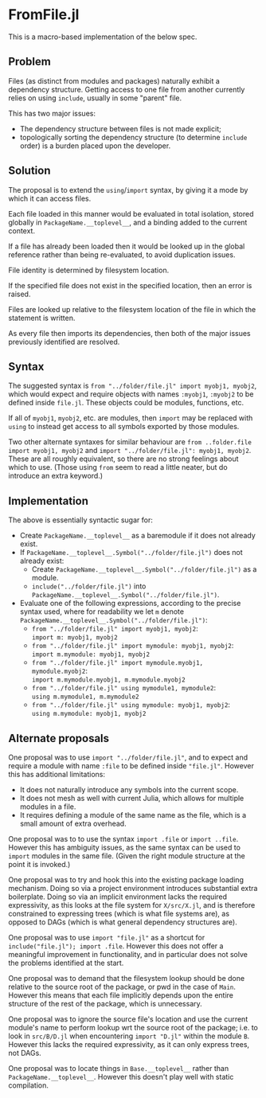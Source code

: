 # FromFile.jl

This is a macro-based implementation of the below spec.

## Problem
Files (as distinct from modules and packages) naturally exhibit a dependency structure. Getting access to one file from another currently relies on using `include`, usually in some "parent" file.

This has two major issues:
- The dependency structure between files is not made explicit;
- topologically sorting the dependency structure (to determine `include` order) is a burden placed upon the developer.

## Solution

The proposal is to extend the `using`/`import` syntax, by giving it a mode by which it can access files.

Each file loaded in this manner would be evaluated in total isolation, stored globally in `PackageName.__toplevel__`, and a binding added to the current context.

If a file has already been loaded then it would be looked up in the global reference rather than being re-evaluated, to avoid duplication issues.

File identity is determined by filesystem location.

If the specified file does not exist in the specified location, then an error is raised.

Files are looked up relative to the filesystem location of the file in which the statement is written.

As every file then imports its dependencies, then both of the major issues previously identified are resolved.

## Syntax

The suggested syntax is `from "../folder/file.jl" import myobj1, myobj2`, which would expect and require objects with names `:myobj1`, `:myobj2` to be defined inside `file.jl`. These objects could be modules, functions, etc.

If all of `myobj1`, `myobj2`, etc. are modules, then `import` may be replaced with `using` to instead get access to all symbols exported by those modules.

Two other alternate syntaxes for similar behaviour are `from ..folder.file import myobj1, myobj2` and `import "../folder/file.jl": myobj1, myobj2`. These are all roughly equivalent, so there are no strong feelings about which to use. (Those using `from` seem to read a little neater, but do introduce an extra keyword.)

## Implementation

The above is essentially syntactic sugar for:
- Create `PackageName.__toplevel__` as a baremodule if it does not already exist.
- If `PackageName.__toplevel__.Symbol("../folder/file.jl")` does not already exist:
    - Create `PackageName.__toplevel__.Symbol("../folder/file.jl")` as a module.
    - `include("../folder/file.jl")` into `PackageName.__toplevel__.Symbol("../folder/file.jl")`.
- Evaluate one of the following expressions, according to the precise syntax used, where for readability we let `m` denote `PackageName.__toplevel__.Symbol("../folder/file.jl")`:
    - `from "../folder/file.jl" import myobj1, myobj2`:  
    `import m: myobj1, myobj2`
    - `from "../folder/file.jl" import mymodule: myobj1, myobj2`:  
    `import m.mymodule: myobj1, myobj2`
    - `from "../folder/file.jl" import mymodule.myobj1, mymodule.myobj2`:  
    `import m.mymodule.myobj1, m.mymodule.myobj2`
    - `from "../folder/file.jl" using mymodule1, mymodule2`:  
    `using m.mymodule1, m.mymodule2`
    - `from "../folder/file.jl" using mymodule: myobj1, myobj2`:  
    `using m.mymodule: myobj1, myobj2`

## Alternate proposals

One proposal was to use `import "../folder/file.jl"`, and to expect and require a module with name `:file` to be defined inside `"file.jl"`. However this has additional limitations:
- It does not naturally introduce any symbols into the current scope.
- It does not mesh as well with current Julia, which allows for multiple modules in a file.
- It requires defining a module of the same name as the file, which is a small amount of extra overhead.

One proposal was to to use the syntax `import .file` or `import ..file`. However this has ambiguity issues, as the same syntax can be used to `import` modules in the same file. (Given the right module structure at the point it is invoked.)

One proposal was to try and hook this into the existing package loading mechanism. Doing so via a project environment introduces substantial extra boilerplate. Doing so via an implicit environment lacks the required expressivity, as this looks at the file system for `X/src/X.jl`, and is therefore constrained to expressing trees (which is what file systems are), as opposed to DAGs (which is what general dependency structures are).

One proposal was to use `import "file.jl"` as a shortcut for `include("file.jl"); import .file`. However this does not offer a meaningful improvement in functionality, and in particular does not solve the problems identified at the start.

One proposal was to demand that the filesystem lookup should be done relative to the source root of the package, or pwd in the case of `Main`. However this means that each file implicitly depends upon the entire structure of the rest of the package, which is unnecessary.

One proposal was to ignore the source file's location and use the current module's name to perform lookup wrt the source root of the package; i.e. to look in `src/B/D.jl` when encountering `import "D.jl"` within the module `B`. However this lacks the required expressivity, as it can only express trees, not DAGs.

One proposal was to locate things in `Base.__toplevel__` rather than `PackageName.__toplevel__`. However this doesn't play well with static compilation.
